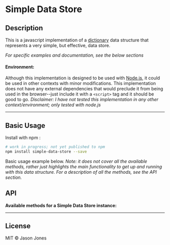 # Simple Data Store

## Description

This is a javascript implementation of a
[dictionary](http://en.wikipedia.org/wiki/Associative_array)
data structure that represents a very simple, but effective, data store.

*For specific examples and documentation, see the below sections*

#### Environment:

Although this implementation is designed to be used with
[Node.js](http://www.nodejs.org), it could be used in other contexts with minor
modifications.  This implementation does not have any external dependencies
that would preclude it from being used in the browser--just include it with a
`<script>` tag and it should be good to go.  _Disclaimer: I have not tested
this implementation in any other context/environment; only tested with node.js_

----

## Basic Usage

Install with npm :

```bash
# work in progress; not yet published to npm
npm install simple-data-store --save
```
Basic usage example below.  _Note: it does not cover all the available
methods, rather just highlights the main functionality to get up and running
with this data structure. For a description of all the methods, see the
API section._

## API

**Available methods for a Simple Data Store instance:**

----
## License
MIT &copy; Jason Jones
